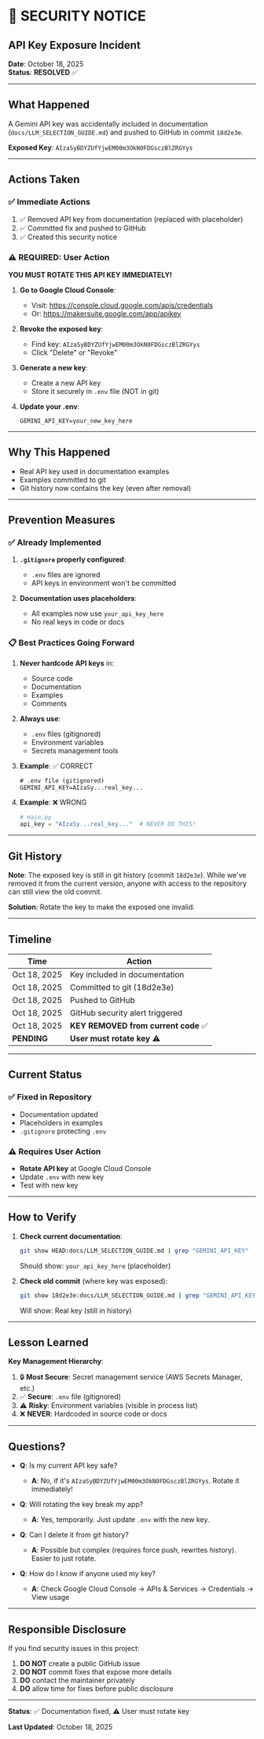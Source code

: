 # 🚨 SECURITY NOTICE

## API Key Exposure Incident

**Date**: October 18, 2025  
**Status**: **RESOLVED** ✅

---

## What Happened

A Gemini API key was accidentally included in documentation (`docs/LLM_SELECTION_GUIDE.md`) and pushed to GitHub in commit `18d2e3e`.

**Exposed Key**: `AIzaSyBDYZUfYjwEM00m3OkN0FDGsczBlZRGYys`

---

## Actions Taken

### ✅ **Immediate Actions**
1. ✅ Removed API key from documentation (replaced with placeholder)
2. ✅ Committed fix and pushed to GitHub
3. ✅ Created this security notice

### ⚠️ **REQUIRED: User Action**

**YOU MUST ROTATE THIS API KEY IMMEDIATELY!**

1. **Go to Google Cloud Console**:
   - Visit: https://console.cloud.google.com/apis/credentials
   - Or: https://makersuite.google.com/app/apikey

2. **Revoke the exposed key**:
   - Find key: `AIzaSyBDYZUfYjwEM00m3OkN0FDGsczBlZRGYys`
   - Click "Delete" or "Revoke"

3. **Generate a new key**:
   - Create a new API key
   - Store it securely in `.env` file (NOT in git)

4. **Update your .env**:
   ```env
   GEMINI_API_KEY=your_new_key_here
   ```

---

## Why This Happened

- Real API key used in documentation examples
- Examples committed to git
- Git history now contains the key (even after removal)

---

## Prevention Measures

### ✅ **Already Implemented**

1. **`.gitignore` properly configured**:
   - `.env` files are ignored
   - API keys in environment won't be committed

2. **Documentation uses placeholders**:
   - All examples now use `your_api_key_here`
   - No real keys in code or docs

### 📋 **Best Practices Going Forward**

1. **Never hardcode API keys** in:
   - Source code
   - Documentation
   - Examples
   - Comments

2. **Always use**:
   - `.env` files (gitignored)
   - Environment variables
   - Secrets management tools

3. **Example**: ✅ CORRECT
   ```env
   # .env file (gitignored)
   GEMINI_API_KEY=AIzaSy...real_key...
   ```

4. **Example**: ❌ WRONG
   ```python
   # main.py
   api_key = "AIzaSy...real_key..."  # NEVER DO THIS!
   ```

---

## Git History

**Note**: The exposed key is still in git history (commit `18d2e3e`). While we've removed it from the current version, anyone with access to the repository can still view the old commit.

**Solution**: Rotate the key to make the exposed one invalid.

---

## Timeline

| Time | Action |
|------|--------|
| Oct 18, 2025 | Key included in documentation |
| Oct 18, 2025 | Committed to git (18d2e3e) |
| Oct 18, 2025 | Pushed to GitHub |
| Oct 18, 2025 | GitHub security alert triggered |
| Oct 18, 2025 | **KEY REMOVED from current code** ✅ |
| **PENDING** | **User must rotate key** ⚠️ |

---

## Current Status

### ✅ Fixed in Repository
- Documentation updated
- Placeholders in examples
- `.gitignore` protecting `.env`

### ⚠️ Requires User Action
- **Rotate API key** at Google Cloud Console
- Update `.env` with new key
- Test with new key

---

## How to Verify

1. **Check current documentation**:
   ```bash
   git show HEAD:docs/LLM_SELECTION_GUIDE.md | grep "GEMINI_API_KEY"
   ```
   Should show: `your_api_key_here` (placeholder)

2. **Check old commit** (where key was exposed):
   ```bash
   git show 18d2e3e:docs/LLM_SELECTION_GUIDE.md | grep "GEMINI_API_KEY"
   ```
   Will show: Real key (still in history)

---

## Lesson Learned

**Key Management Hierarchy**:
1. 🔒 **Most Secure**: Secret management service (AWS Secrets Manager, etc.)
2. ✅ **Secure**: `.env` file (gitignored)
3. ⚠️ **Risky**: Environment variables (visible in process list)
4. ❌ **NEVER**: Hardcoded in source code or docs

---

## Questions?

- **Q**: Is my current API key safe?
  - **A**: No, if it's `AIzaSyBDYZUfYjwEM00m3OkN0FDGsczBlZRGYys`. Rotate it immediately!

- **Q**: Will rotating the key break my app?
  - **A**: Yes, temporarily. Just update `.env` with the new key.

- **Q**: Can I delete it from git history?
  - **A**: Possible but complex (requires force push, rewrites history). Easier to just rotate.

- **Q**: How do I know if anyone used my key?
  - **A**: Check Google Cloud Console → APIs & Services → Credentials → View usage

---

## Responsible Disclosure

If you find security issues in this project:
1. **DO NOT** create a public GitHub issue
2. **DO NOT** commit fixes that expose more details
3. **DO** contact the maintainer privately
4. **DO** allow time for fixes before public disclosure

---

**Status**: ✅ Documentation fixed, ⚠️ User must rotate key

**Last Updated**: October 18, 2025

